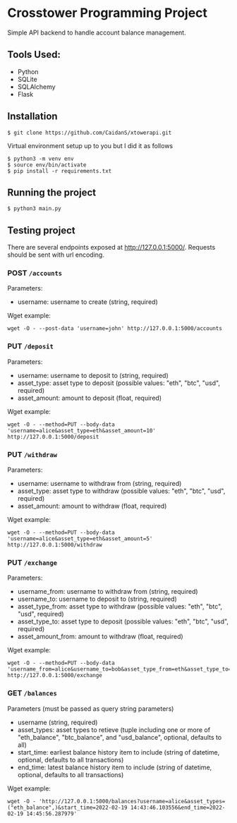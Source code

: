 # Crosstower Programming Project

Simple API backend to handle account balance management.

## Tools Used:
* Python
* SQLite
* SQLAlchemy
* Flask

## Installation
```
$ git clone https://github.com/CaidanS/xtowerapi.git
```
Virtual environment setup up to you but I did it as follows
```
$ python3 -m venv env
$ source env/bin/activate
$ pip install -r requirements.txt
```
## Running the project
```
$ python3 main.py
```

## Testing project
There are several endpoints exposed at http://127.0.0.1:5000/. Requests should be sent with url encoding. 

### POST `/accounts`
Parameters:
* username: username to create (string, required)

Wget example: 

``` 
wget -O - --post-data 'username=john' http://127.0.0.1:5000/accounts
```

### PUT `/deposit`
Parameters:
* username: username to deposit to (string, required)
* asset_type: asset type to deposit (possible values: "eth", "btc", "usd", required)
* asset_amount: amount to deposit (float, required)

Wget example: 

```
wget -O - --method=PUT --body-data 'username=alice&asset_type=eth&asset_amount=10' http://127.0.0.1:5000/deposit
```

### PUT `/withdraw`
Parameters:
* username: username to withdraw from (string, required)
* asset_type: asset type to withdraw (possible values: "eth", "btc", "usd", required)
* asset_amount: amount to withdraw (float, required)

Wget example: 

``` 
wget -O - --method=PUT --body-data 'username=alice&asset_type=eth&asset_amount=5' http://127.0.0.1:5000/withdraw
```

### PUT `/exchange`
Parameters: 
* username_from: username to withdraw from (string, required)
* username_to: username to deposit to (string, required)
* asset_type_from: asset type to withdraw (possible values: "eth", "btc", "usd", required)
* asset_type_to: asset type to deposit (possible values: "eth", "btc", "usd", required)
* asset_amount_from: amount to withdraw (float, required)

Wget example: 

```
wget -O - --method=PUT --body-data 'username_from=alice&username_to=bob&asset_type_from=eth&asset_type_to=btc&asset_amount_from=10' http://127.0.0.1:5000/exchange
```

### GET `/balances`
Parameters (must be passed as query string parameters)
* username (string, required)
* asset_types: asset types to retieve (tuple including one or more of "eth_balance", "btc_balance", and "usd_balance", optional, defaults to all)
* start_time: earliest balance history item to include (string of datetime, optional, defaults to all transactions)
* end_time: latest balance history item to include (string of datetime, optional, defaults to all transactions)

Wget example: 

```
wget -O - 'http://127.0.0.1:5000/balances?username=alice&asset_types=("eth_balance",)&start_time=2022-02-19 14:43:46.103556&end_time=2022-02-19 14:45:56.287979'
```
